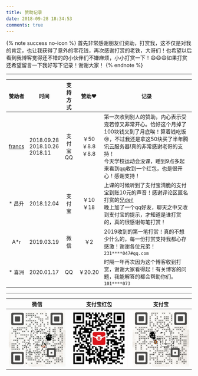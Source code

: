 ```yaml
---
title: 赞助记录
date: 2018-09-28 18:34:53
comments: true
---
```


{% note success no-icon %}
首先非常感谢朋友们资助，打赏我，这不仅是对我的肯定，也让我获得了意外的零花钱，再次感谢打赏的老铁，大哥们！也希望以后看到我博客觉得还不错的的小伙伴们不嫌麻烦，小小打赏一下！😄😄😄如果打赏还希望留言一下我好写下记录！谢谢大家！
{% endnote %}

---

| 赞助者 | <center>时间</center> | 支持方式 | 赞助❤️ | <center>记录</center> |
| :-: | :-- | :-: | :-: | :-- |
| [francs](https://postgres.fun) | 2018.09.28<br>2018.10.26<br>2018.11 | 支付宝 QQ | ￥50<br>￥8.8<br>￥8.8 | 第一次收到别人的赞助，内心表示受宠若惊又非常开心。恰好这个月掉了100块钱又到了月底唉！算着钱吃饭😢，不过我还是拿这50块买了半年腾讯云服务器!真的非常感谢老哥的支持！<br>今天学校运动会没课，睡到9点多起来看到qq收到一个红包，也是很开心！感谢支持！ |
| * 昌升 | 2018.12.04 | 支付宝 | ￥10<br>￥18 |上课的时候听到了支付宝清脆的支付宝到账10元的声音！感谢评论区匿名打赏的[兄dei!](#5c05d8189f545400678a8bbe)<br>晚上加了一个qq好友，聊天之中又收到支付宝的提示，才知道是谁打赏的，真的很感谢每笔打赏！ | 
| A*r | 2019.03.19 | 微信 | ￥2 |2019收到的第一笔打赏！真的不想少什么的，每一份打赏支持我都心存感激！谢谢各位兄弟！`231****047#qq.com` |
| * 喜洲 | 2020.01.17 | QQ | ￥20.20 | 时隔一年再次因为这个博客收到打赏，谢谢大家看得起！有关博客的问题，我能解答的都会帮助你们。`101****073` |

---

|微信|支付宝红包|支付宝|
|:-:|:-:|:-:|
|![](/images/wechatpay.gif)|![](/images/bao.png)|![](/images/alipay.gif)|

